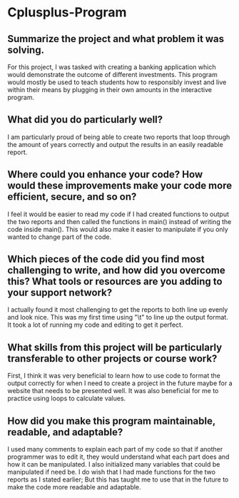 # Cplusplus-Program

## Summarize the project and what problem it was solving.
For this project, I was tasked with creating a banking application which would demonstrate the outcome of different investments. This program would mostly be used to teach students how to responsibly invest and live within their means by plugging in their own amounts in the interactive program.

## What did you do particularly well?
I am particularly proud of being able to create two reports that loop through the amount of years correctly and output the results in an easily readable report. 

## Where could you enhance your code? How would these improvements make your code more efficient, secure, and so on?
I feel it would be easier to read my code if I had created functions to output the two reports and then called the functions in main() instead of writing the code inside main(). This would also make it easier to manipulate if you only wanted to change part of the code. 

## Which pieces of the code did you find most challenging to write, and how did you overcome this? What tools or resources are you adding to your support network?
I actually found it most challenging to get the reports to both line up evenly and look nice. This was my first time using "\t" to line up the output format. It took a lot of running my code and editing to get it perfect.

## What skills from this project will be particularly transferable to other projects or course work?
First, I think it was very beneficial to learn how to use code to format the output correctly for when I need to create a project in the future maybe for a website that needs to be presented well. It was also beneficial for me to practice using loops to calculate values.

## How did you make this program maintainable, readable, and adaptable?
I used many comments to explain each part of my code so that if another programmer was to edit it, they would understand what each part does and how it can be manipulated. I also initialized many variables that could be manipulated if need be. I do wish that I had made functions for the two reports as I stated earlier; But this has taught me to use that in the future to make the code more readable and adaptable. 
